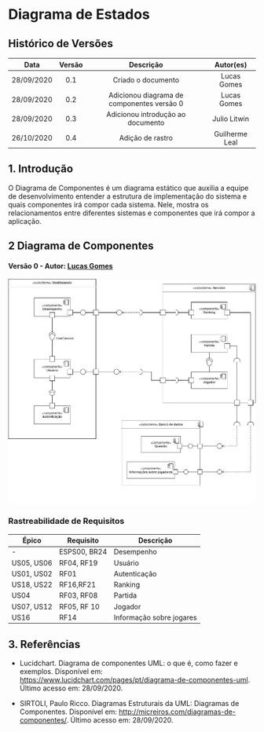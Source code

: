 # Diagrama de Estados

## Histórico de Versões

|   Data   | Versão |           Descrição           |             Autor(es)              |
|:--------:|:------:|:-----------------------------:|:----------------------------------:|
| 28/09/2020 | 0.1 | Criado o documento | Lucas Gomes |
| 28/09/2020 | 0.2 | Adicionou diagrama de componentes versão 0 | Lucas Gomes |
| 28/09/2020 | 0.3 | Adicionou introdução ao documento | Julio Litwin |
| 26/10/2020 | 0.4 | Adição de rastro | Guilherme Leal |

## 1. Introdução
O Diagrama de Componentes é um diagrama estático que auxilia a equipe de desenvolvimento entender a estrutura de implementação do sistema e quais componentes irá compor cada sistema. Nele, mostra os relacionamentos entre diferentes sistemas e componentes que irá compor a aplicação.

## 2 Diagrama de Componentes

#### Versão 0 - Autor: [Lucas Gomes](https://github.com/lucasgomesgs0)
![DiagramaComponentes](../../img/diagramas/diagrama_de_componentes.jpg)



### Rastreabilidade de Requisitos

|Épico|Requisito| Descrição |
|-------|-----|------|
| - | ESPS00, BR24| Desempenho|
| US05, US06 | RF04, RF19 | Usuário|
| US01, US02 | RF01| Autenticação|
| US18, US22| RF16,RF21 |Ranking|
| US04| RF03, RF08 | Partida|
| US07, US12|RF05,  RF 10| Jogador|
| US16 | RF14 | Informação sobre jogares|


## 3. Referências
- Lucidchart. Diagrama de componentes UML: o que é, como fazer e exemplos. Disponível em: <https://www.lucidchart.com/pages/pt/diagrama-de-componentes-uml>. Último acesso em: 28/09/2020.

- SIRTOLI, Paulo Ricco. Diagramas Estruturais da UML: Diagramas de Componentes. Disponível em: <http://micreiros.com/diagramas-de-componentes/>. Último acesso em: 28/09/2020.